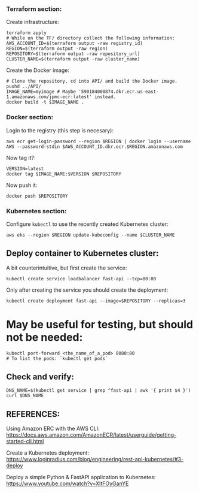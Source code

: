 ### Terraform section:

Create infrastructure:
```
terraform apply
# While on the TF/ directory collect the following information:
AWS_ACCOUNT_ID=$(terraform output -raw registry_id)
REGION=$(terraform output -raw region)
REPOSITORY=$(terraform output -raw repository_url)
CLUSTER_NAME=$(terraform output -raw cluster_name)
```

Create the Docker image:
```
# Clone the repository, cd into API/ and build the Docker image.
pushd ../API/
IMAGE_NAME=myimage # Maybe '590184000874.dkr.ecr.us-east-1.amazonaws.com/jpmc-ecr:latest' instead.
docker build -t $IMAGE_NAME .
```

### Docker section:
Login to the registry (this step is necesary):
```
aws ecr get-login-password --region $REGION | docker login --username AWS --password-stdin $AWS_ACCOUNT_ID.dkr.ecr.$REGION.amazonaws.com
```

Now tag it?:
```
VERSION=latest
docker tag $IMAGE_NAME:$VERSION $REPOSITORY
```

Now push it:
```
docker push $REPOSITORY
```

### Kubernetes section:
Configure `kubectl` to use the recently created Kubernetes cluster:
```
aws eks --region $REGION update-kubeconfig --name $CLUSTER_NAME
```

## Deploy container to Kubernetes cluster:

A bit counterintuitive, but first create the service:
```
kubectl create service loadbalancer fast-api --tcp=80:80
```

Only after creating the service you should create the deployment:
```
kubectl create deployment fast-api --image=$REPOSITORY --replicas=3
```

# May be useful for testing, but should not be needed:
```
kubectl port-forward <the_name_of_a_pod> 8080:80
# To list the pods: `kubectl get pods`
```

## Check and verify:
```
DNS_NAME=$(kubectl get service | grep ^fast-api | awk '{ print $4 }')
curl $DNS_NAME
```

## REFERENCES:

Using Amazon ERC with the AWS CLI:
https://docs.aws.amazon.com/AmazonECR/latest/userguide/getting-started-cli.html

Create a Kubernetes deployment:
https://www.loginradius.com/blog/engineering/rest-api-kubernetes/#3-deploy

Deploy a simple Python & FastAPI application to Kubernetes:
https://www.youtube.com/watch?v=XltFOyGanYE